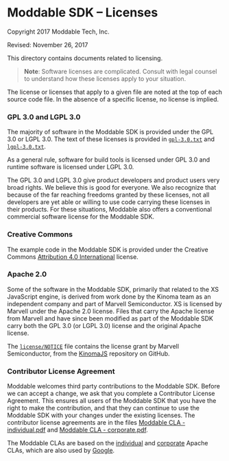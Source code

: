 # Moddable SDK – Licenses
Copyright 2017 Moddable Tech, Inc.

Revised: November 26, 2017

This directory contains documents related to licensing.

> **Note**: Software licenses are complicated. Consult with legal counsel to understand how these licenses apply to your situation.

The license or licenses that apply to a given file are noted at the top of each source code file. In the absence of a specific license, no license is implied.

### GPL 3.0 and LGPL 3.0
The majority of software in the Moddable SDK is provided under the GPL 3.0 or LGPL 3.0. The text of these licenses is provided in [`gpl-3.0.txt`](gpl-3.0.txt) and [`lgpl-3.0.txt`](lgpl-3.0.txt).

As a general rule, software for build tools is licensed under GPL 3.0 and runtime software is licensed under LGPL 3.0.

The GPL 3.0 and LGPL 3.0 give product developers and product users very broad rights. We believe this is good for everyone. We also recognize that because of the far reaching freedoms granted by these licenses, not all developers are yet able or willing to use code carrying these licenses in their products. For these situations, Moddable also offers a conventional commercial software license for the Moddable SDK.

### Creative Commons
The example code in the Moddable SDK is provided under the Creative Commons [Attribution 4.0 International](http://creativecommons.org/licenses/by/4.0/) license.

### Apache 2.0
Some of the software in the Moddable SDK, primarily that related to the XS JavaScript engine, is derived from work done by the Kinoma team as an independent company and part of Marvell Semiconductor. XS is licensed by Marvell under the Apache 2.0 license. Files that carry the Apache license from Marvell and have since been modified as part of the Moddable SDK carry both the GPL 3.0 (or LGPL 3.0) license and the original Apache license.

The [`license/NOTICE`](NOTICE) file contains the license grant by Marvell Semiconductor, from the [KinomaJS](https://github.com/Kinoma/kinomajs/) repository on GitHub.

### Contributor License Agreement
Moddable welcomes third party contributions to the Moddable SDK. Before we can accept a change, we ask that you complete a Contributor License Agreement. This ensures all users of the Moddable SDK that you have the right to make the contribution, and that they can continue to use the Moddable SDK with your changes under the existing licenses. The contributor license agreements are in the files [Moddable CLA - individual.pdf](Moddable%20CLA%20-%20individual.pdf) and [Moddable CLA - corporate.pdf](Moddable%20CLA%20-%20corporate.pdf).

The Moddable CLAs are based on the [individual](https://www.apache.org/licenses/icla.pdf) and [corporate](https://www.apache.org/licenses/cla-corporate.pdf) Apache CLAs, which are also used by [Google](https://cla.developers.google.com/about).
